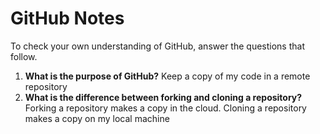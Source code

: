 # GitHub Notes

To check your own understanding of GitHub, answer the questions that follow.

1. **What is the purpose of GitHub?** Keep a copy of my code in a remote repository
1. **What is the difference between forking and cloning a repository?** Forking a repository makes a copy in the cloud. Cloning a repository makes a copy on my local machine